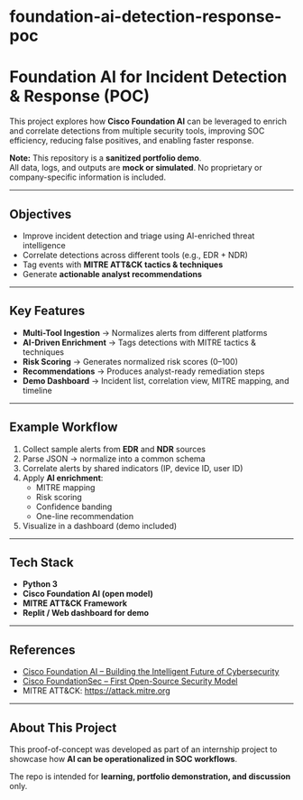 # foundation-ai-detection-response-poc
# Foundation AI for Incident Detection & Response (POC)

This project explores how **Cisco Foundation AI** can be leveraged to enrich and correlate detections from multiple security tools, improving SOC efficiency, reducing false positives, and enabling faster response.  

**Note:** This repository is a **sanitized portfolio demo**.  
All data, logs, and outputs are **mock or simulated**. No proprietary or company-specific information is included.  

---

## Objectives
- Improve incident detection and triage using AI-enriched threat intelligence  
- Correlate detections across different tools (e.g., EDR + NDR)  
- Tag events with **MITRE ATT&CK tactics & techniques**  
- Generate **actionable analyst recommendations**  

---

##   Key Features
- **Multi-Tool Ingestion** → Normalizes alerts from different platforms  
- **AI-Driven Enrichment** → Tags detections with MITRE tactics & techniques  
- **Risk Scoring** → Generates normalized risk scores (0–100)  
- **Recommendations** → Produces analyst-ready remediation steps  
- **Demo Dashboard** → Incident list, correlation view, MITRE mapping, and timeline  

---

##  Example Workflow
1. Collect sample alerts from **EDR** and **NDR** sources  
2. Parse JSON → normalize into a common schema  
3. Correlate alerts by shared indicators (IP, device ID, user ID)  
4. Apply **AI enrichment**:  
   - MITRE mapping  
   - Risk scoring  
   - Confidence banding  
   - One-line recommendation  
5. Visualize in a dashboard (demo included)  

---

##  Tech Stack
- **Python 3**  
- **Cisco Foundation AI (open model)**  
- **MITRE ATT&CK Framework**  
- **Replit / Web dashboard for demo**  

---

##  References
- [Cisco Foundation AI – Building the Intelligent Future of Cybersecurity](https://blogs.cisco.com/security/foundation-ai-building-the-intelligent-future-of-cybersecurity)  
- [Cisco FoundationSec – First Open-Source Security Model](https://blogs.cisco.com/security/foundation-sec-cisco-foundation-ai-first-open-source-security-model)  
- MITRE ATT&CK: https://attack.mitre.org  

---

##  About This Project
This proof-of-concept was developed as part of an internship project to showcase how **AI can be operationalized in SOC workflows**.  

The repo is intended for **learning, portfolio demonstration, and discussion** only.  


